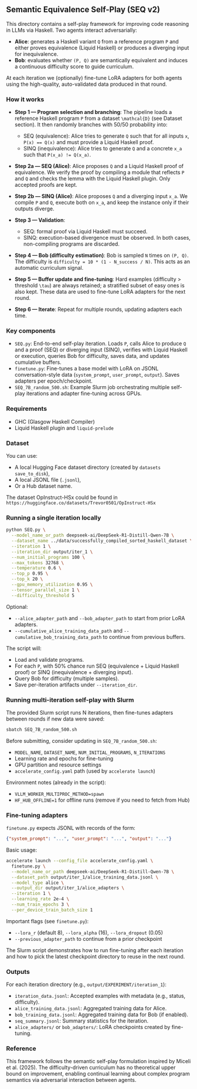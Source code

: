 ## Semantic Equivalence Self-Play (SEQ v2)

This directory contains a self-play framework for improving code reasoning in LLMs via Haskell. Two agents interact adversarially:
- **Alice**: generates a Haskell variant `Q` from a reference program `P` and either proves equivalence (Liquid Haskell) or produces a diverging input for inequivalence.
- **Bob**: evaluates whether `(P, Q)` are semantically equivalent and induces a continuous difficulty score to guide curriculum.

At each iteration we (optionally) fine-tune LoRA adapters for both agents using the high-quality, auto-validated data produced in that round.


### How it works

- **Step 1 — Program selection and branching**: The pipeline loads a reference Haskell program `P` from a dataset `\mathcal{D}` (see Dataset section). It then randomly branches with 50/50 probability into:
  - SEQ (equivalence): Alice tries to generate `Q` such that for all inputs `x`, `P(x) == Q(x)` and must provide a Liquid Haskell proof.
  - SINQ (inequivalence): Alice tries to generate `Q` and a concrete `x_a` such that `P(x_a) != Q(x_a)`.

- **Step 2a — SEQ (Alice)**: Alice proposes `Q` and a Liquid Haskell proof of equivalence. We verify the proof by compiling a module that reflects `P` and `Q` and checks the lemma with the Liquid Haskell plugin. Only accepted proofs are kept.

- **Step 2b — SINQ (Alice)**: Alice proposes `Q` and a diverging input `x_a`. We compile `P` and `Q`, execute both on `x_a`, and keep the instance only if their outputs diverge.

- **Step 3 — Validation**:
  - SEQ: formal proof via Liquid Haskell must succeed.
  - SINQ: execution-based divergence must be observed.
  In both cases, non-compiling programs are discarded.

- **Step 4 — Bob (difficulty estimation)**: Bob is sampled `N` times on `(P, Q)`. The difficulty is `difficulty = 10 * (1 - N_success / N)`. This acts as an automatic curriculum signal.

- **Step 5 — Buffer update and fine-tuning**: Hard examples (difficulty > threshold `\tau`) are always retained; a stratified subset of easy ones is also kept. These data are used to fine-tune LoRA adapters for the next round.

- **Step 6 — Iterate**: Repeat for multiple rounds, updating adapters each time.


### Key components

- `SEQ.py`: End-to-end self-play iteration. Loads `P`, calls Alice to produce `Q` and a proof (SEQ) or diverging input (SINQ), verifies with Liquid Haskell or execution, queries Bob for difficulty, saves data, and updates cumulative buffers.
- `finetune.py`: Fine-tunes a base model with LoRA on JSONL conversation-style data (`system_prompt`, `user_prompt`, `output`). Saves adapters per epoch/checkpoint.
- `SEQ_7B_random_500.sh`: Example Slurm job orchestrating multiple self-play iterations and adapter fine-tuning across GPUs.


### Requirements
- GHC (Glasgow Haskell Compiler)
- Liquid Haskell plugin and `liquid-prelude`



### Dataset

You can use:
- A local Hugging Face dataset directory (created by `datasets` `save_to_disk`),
- A local JSONL file (`.jsonl`),
- Or a Hub dataset name.

The dataset OpInstruct-HSx could be found in `https://huggingface.co/datasets/Trevor0501/OpInstruct-HSx`


### Running a single iteration locally

```bash
python SEQ.py \
  --model_name_or_path deepseek-ai/DeepSeek-R1-Distill-Qwen-7B \
  --dataset_name ../data/successfully_compiled_sorted_haskell_dataset \
  --iteration 1 \
  --iteration_dir output/iter_1 \
  --num_initial_programs 100 \
  --max_tokens 32768 \
  --temperature 0.6 \
  --top_p 0.95 \
  --top_k 20 \
  --gpu_memory_utilization 0.95 \
  --tensor_parallel_size 1 \
  --difficulty_threshold 5
```

Optional:
- `--alice_adapter_path` and `--bob_adapter_path` to start from prior LoRA adapters.
- `--cumulative_alice_training_data_path` and `--cumulative_bob_training_data_path` to continue from previous buffers.

The script will:
- Load and validate programs.
- For each `P`, with 50% chance run SEQ (equivalence + Liquid Haskell proof) or SINQ (inequivalence + diverging input).
- Query Bob for difficulty (multiple samples).
- Save per-iteration artifacts under `--iteration_dir`.


### Running multi-iteration self-play with Slurm

The provided Slurm script runs N iterations, then fine-tunes adapters between rounds if new data were saved:

```bash
sbatch SEQ_7B_random_500.sh
```

Before submitting, consider updating in `SEQ_7B_random_500.sh`:
- `MODEL_NAME`, `DATASET_NAME`, `NUM_INITIAL_PROGRAMS`, `N_ITERATIONS`
- Learning rate and epochs for fine-tuning
- GPU partition and resource settings
- `accelerate_config.yaml` path (used by `accelerate launch`)

Environment notes (already in the script):
- `VLLM_WORKER_MULTIPROC_METHOD=spawn`
- `HF_HUB_OFFLINE=1` for offline runs (remove if you need to fetch from Hub)


### Fine-tuning adapters

`finetune.py` expects JSONL with records of the form:
```json
{"system_prompt": "...", "user_prompt": "...", "output": "..."}
```
Basic usage:
```bash
accelerate launch --config_file accelerate_config.yaml \
  finetune.py \
  --model_name_or_path deepseek-ai/DeepSeek-R1-Distill-Qwen-7B \
  --dataset_path output/iter_1/alice_training_data.jsonl \
  --model_type alice \
  --output_dir output/iter_1/alice_adapters \
  --iteration 1 \
  --learning_rate 2e-4 \
  --num_train_epochs 3 \
  --per_device_train_batch_size 1
```
Important flags (see `finetune.py`):
- `--lora_r` (default 8), `--lora_alpha` (16), `--lora_dropout` (0.05)
- `--previous_adapter_path` to continue from a prior checkpoint

The Slurm script demonstrates how to run fine-tuning after each iteration and how to pick the latest checkpoint directory to reuse in the next round.


### Outputs

For each iteration directory (e.g., `output/EXPERIMENT/iteration_1`):
- `iteration_data.jsonl`: Accepted examples with metadata (e.g., status, difficulty).
- `alice_training_data.jsonl`: Aggregated training data for Alice.
- `bob_training_data.jsonl`: Aggregated training data for Bob (if enabled).
- `seq_summary.jsonl`: Summary statistics for the iteration.
- `alice_adapters/` or `bob_adapters/`: LoRA checkpoints created by fine-tuning.

### Reference

This framework follows the semantic self-play formulation inspired by Miceli et al. (2025). The difficulty-driven curriculum has no theoretical upper bound on improvement, enabling continual learning about complex program semantics via adversarial interaction between agents.
